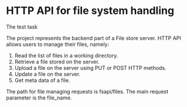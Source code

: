 # HTTP API for file system handling
The test task

The project represents the backend part of a File store server.
HTTP API allows users to manage their files, namely:

1. Read the list of files in a working directory.
2. Retrieve a file stored on the server.
3. Upload a file on the server using PUT or POST HTTP methods.
4. Update a file on the server.
5. Get meta data of a file.

The path for file managing requests is fsapi/files.
The main request parameter is the file_name.
